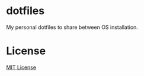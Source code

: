 # dotfiles

My personal dotfiles to share between OS installation.

# License

[MIT License](./LICENSE)

